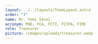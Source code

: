 ```yaml
---
layout: ../../layouts/TeamLayout.astro
order: "7"
name: Mr. Yemi Sanni
acronym: PHD, FCA, FCTI, FCIPA, FIMC
role: Treasurer
picture: /images/uploads/treasurer.webp
---
```


